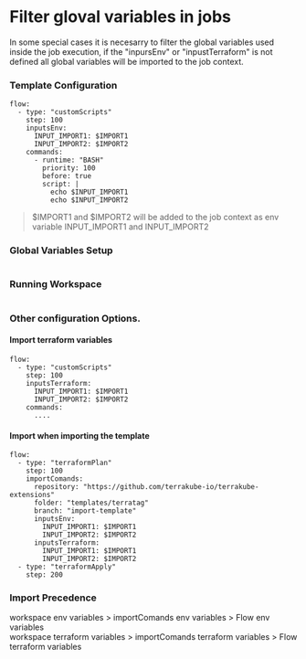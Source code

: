 # Filter gloval variables in jobs

In some special cases it is necesarry to filter the global variables used inside the job execution, if the "inpursEnv" or "inpustTerraform" is not defined all global variables will be imported to the job context.

### Template Configuration

```
flow:
  - type: "customScripts"
    step: 100
    inputsEnv:
      INPUT_IMPORT1: $IMPORT1
      INPUT_IMPORT2: $IMPORT2
    commands:
      - runtime: "BASH"
        priority: 100
        before: true
        script: |
          echo $INPUT_IMPORT1
          echo $INPUT_IMPORT2
```

> $IMPORT1 and $IMPORT2 will be added to the job context as env variable INPUT\_IMPORT1 and INPUT\_IMPORT2

### Global Variables Setup

<figure><img src="https://user-images.githubusercontent.com/4461895/225455685-4b060f97-e802-44df-97c2-dd5c2be06b7a.png" alt=""><figcaption></figcaption></figure>

### Running Workspace

<figure><img src="https://user-images.githubusercontent.com/4461895/225455661-d6b0143b-c758-4ea4-b511-e943183aeaba.png" alt=""><figcaption></figcaption></figure>

### Other configuration Options.

#### Import terraform variables

```
flow:
  - type: "customScripts"
    step: 100
    inputsTerraform:
      INPUT_IMPORT1: $IMPORT1
      INPUT_IMPORT2: $IMPORT2
    commands:
      ....
```

#### Import when importing the template

```
flow:
  - type: "terraformPlan"
    step: 100
    importComands:
      repository: "https://github.com/terrakube-io/terrakube-extensions"
      folder: "templates/terratag"
      branch: "import-template"
      inputsEnv:
        INPUT_IMPORT1: $IMPORT1
        INPUT_IMPORT2: $IMPORT2
      inputsTerraform:
        INPUT_IMPORT1: $IMPORT1
        INPUT_IMPORT2: $IMPORT2
  - type: "terraformApply"
    step: 200
```

### Import Precedence

workspace env variables > importComands env variables > Flow env variables\
workspace terraform variables > importComands terraform variables > Flow terraform variables
